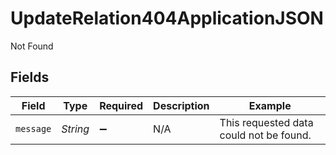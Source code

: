 # UpdateRelation404ApplicationJSON

Not Found


## Fields

| Field                                   | Type                                    | Required                                | Description                             | Example                                 |
| --------------------------------------- | --------------------------------------- | --------------------------------------- | --------------------------------------- | --------------------------------------- |
| `message`                               | *String*                                | :heavy_minus_sign:                      | N/A                                     | This requested data could not be found. |